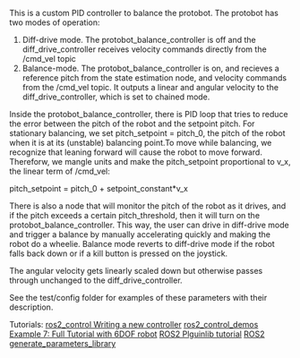 This is a custom PID controller to balance the protobot.
The protobot has two modes of operation:
1. Diff-drive mode. The protobot_balance_controller is off and the 
    diff_drive_controller receives velocity commands directly from the /cmd_vel topic
2. Balance-mode. The protobot_balance_controller is on, and recieves a reference pitch from the state estimation node, and velocity commands from the /cmd_vel topic. It outputs a linear and angular velocity to the diff_drive_controller, which is set to chained mode. 

Inside the protobot_balance_controller, there is PID loop that tries to reduce the error between the pitch of the robot and the setpoint pitch. For stationary balancing, we set pitch_setpoint = pitch_0, the pitch of the robot when it is at its (unstable) balancing point.To move while balancing, we recognize that leaning forward will cause the robot to move forward. Thereforw, we mangle units and make the pitch_setpoint proportional to v_x, the linear term of /cmd_vel: 

pitch_setpoint = pitch_0 + setpoint_constant*v_x

There is also a node that will monitor the pitch of the robot as it drives, and if the pitch exceeds a certain pitch_threshold, then it will turn on the protobot_balance_controller. This way, the user can drive in diff-drive mode and trigger a balance by manually accelerating quickly and making the robot do a wheelie. Balance mode reverts to diff-drive mode if the robot falls back down or if a kill button is pressed on the joystick.

The angular velocity gets linearly scaled down but otherwise passes through unchanged to the diff_drive_controller.

See the test/config folder for examples of these parameters with their description.

Tutorials:
[ros2_control Writing a new controller](https://control.ros.org/rolling/doc/ros2_controllers/doc/writing_new_controller.html)
[ros2_control_demos Example 7: Full Tutorial with 6DOF robot](https://control.ros.org/rolling/doc/ros2_control_demos/example_7/doc/userdoc.html)
[ROS2 Plguinlib tutorial](https://docs.ros.org/en/jazzy/Tutorials/Beginner-Client-Libraries/Pluginlib.html)
[ROS2 generate_parameters_library](https://github.com/PickNikRobotics/generate_parameter_library)

